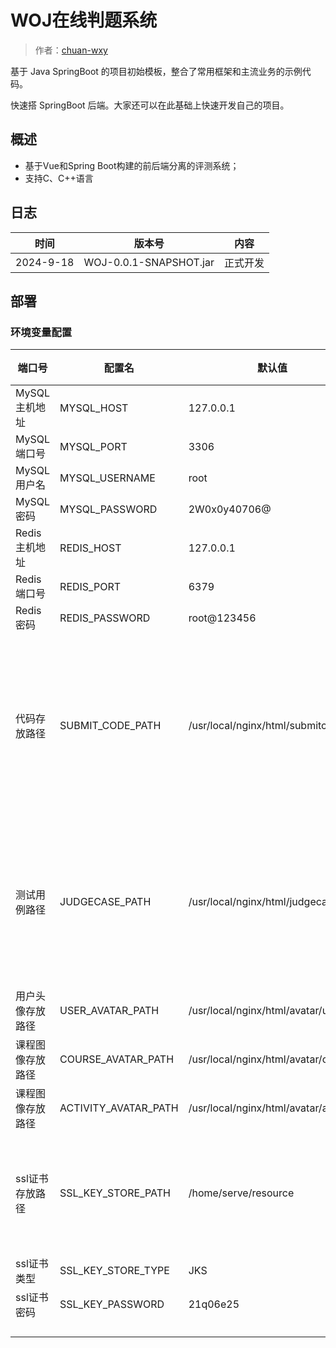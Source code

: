 # WOJ在线判题系统

> 作者：[chuan-wxy](https://github.com/chuan-wxy)

基于 Java SpringBoot 的项目初始模板，整合了常用框架和主流业务的示例代码。

快速搭 SpringBoot 后端。大家还可以在此基础上快速开发自己的项目。



## 概述

- 基于Vue和Spring Boot构建的前后端分离的评测系统；
- 支持C、C++语言

## 日志

| 时间        | 版本号 | 内容    |
|-----------|----|-------|
| 2024-9-18 | WOJ-0.0.1-SNAPSHOT.jar |  正式开发 |


## 部署
### 环境变量配置

| 端口号       | 配置名                | 默认值                                   | 描述         |
|-----------|--------------------|---------------------------------------|------------|
| MySQL主机地址 | MYSQL_HOST         | 127.0.0.1                             |            |
| MySQL端口号  | MYSQL_PORT         | 3306                                  |            |
| MySQL用户名  | MYSQL_USERNAME     | root                                  |            |
| MySQL密码   | MYSQL_PASSWORD     | 2W0x0y40706@                          |            |
| Redis主机地址 | REDIS_HOST         | 127.0.0.1                             |            |
| Redis端口号  | REDIS_PORT         | 6379                                  |            |
| Redis密码   | REDIS_PASSWORD     | root@123456                           |            |
| 代码存放路径    | SUBMIT_CODE_PATH   | /usr/local/nginx/html/submitcode      | 存放用户提交的代码的路径 |
| 测试用例路径    | JUDGECASE_PATH     | /usr/local/nginx/html/judgecase       | 题目测试用例存放的地址 |
| 用户头像存放路径  | USER_AVATAR_PATH   | /usr/local/nginx/html/avatar/user     |            |
| 课程图像存放路径  | COURSE_AVATAR_PATH | /usr/local/nginx/html/avatar/course   |            |
| 课程图像存放路径  | ACTIVITY_AVATAR_PATH | /usr/local/nginx/html/avatar/activity |            |
| ssl证书存放路径 | SSL_KEY_STORE_PATH | /home/serve/resource                  | 存放后端的ssl证书 |
| ssl证书类型   | SSL_KEY_STORE_TYPE                   | JKS                                   |            |
| ssl证书密码   | SSL_KEY_PASSWORD                   | 21q06e25                                      |            |
|           |                    |                                       |            |
|           |                    |                                       |            |
|           |                    |                                       |            |
|           |                    |                                       |            |
